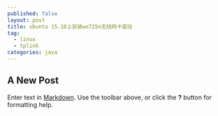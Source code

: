 ```yaml
---
published: false
layout: post
title: ubuntu 15.10上安装wn725n无线网卡驱动
tag: 
  - linux
  - tplink
categories: java
---
```


## A New Post

Enter text in [Markdown](http://daringfireball.net/projects/markdown/). Use the toolbar above, or click the **?** button for formatting help.
